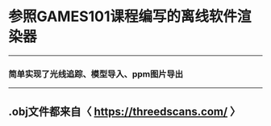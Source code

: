 # 参照GAMES101课程编写的离线软件渲染器
- - -
### 简单实现了光线追踪、模型导入、ppm图片导出
- - -
## .obj文件都来自〈 https://threedscans.com/ 〉
